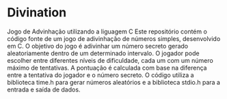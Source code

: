 # Divination
Jogo de Advinhação utilizando a liguagem C
Este repositório contém o código fonte de um jogo de adivinhação de números simples, desenvolvido em C. O objetivo do jogo é adivinhar um número secreto gerado aleatoriamente dentro de um determinado intervalo. O jogador pode escolher entre diferentes níveis de dificuldade, cada um com um número máximo de tentativas. A pontuação é calculada com base na diferença entre a tentativa do jogador e o número secreto. O código utiliza a biblioteca time.h para gerar números aleatórios e a biblioteca stdio.h para a entrada e saída de dados.
